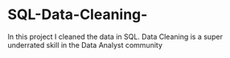 # SQL-Data-Cleaning-
In this project I cleaned the data in SQL. Data Cleaning is a super underrated skill in the Data Analyst community
